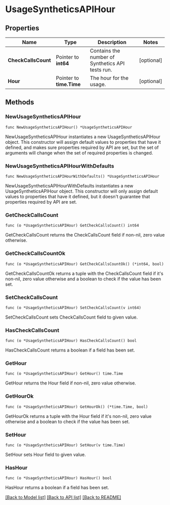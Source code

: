 # UsageSyntheticsAPIHour

## Properties

Name | Type | Description | Notes
---- | ---- | ----------- | ------
**CheckCallsCount** | Pointer to **int64** | Contains the number of Synthetics API tests run. | [optional] 
**Hour** | Pointer to **time.Time** | The hour for the usage. | [optional] 

## Methods

### NewUsageSyntheticsAPIHour

`func NewUsageSyntheticsAPIHour() *UsageSyntheticsAPIHour`

NewUsageSyntheticsAPIHour instantiates a new UsageSyntheticsAPIHour object.
This constructor will assign default values to properties that have it defined,
and makes sure properties required by API are set, but the set of arguments
will change when the set of required properties is changed.

### NewUsageSyntheticsAPIHourWithDefaults

`func NewUsageSyntheticsAPIHourWithDefaults() *UsageSyntheticsAPIHour`

NewUsageSyntheticsAPIHourWithDefaults instantiates a new UsageSyntheticsAPIHour object.
This constructor will only assign default values to properties that have it defined,
but it doesn't guarantee that properties required by API are set.

### GetCheckCallsCount

`func (o *UsageSyntheticsAPIHour) GetCheckCallsCount() int64`

GetCheckCallsCount returns the CheckCallsCount field if non-nil, zero value otherwise.

### GetCheckCallsCountOk

`func (o *UsageSyntheticsAPIHour) GetCheckCallsCountOk() (*int64, bool)`

GetCheckCallsCountOk returns a tuple with the CheckCallsCount field if it's non-nil, zero value otherwise
and a boolean to check if the value has been set.

### SetCheckCallsCount

`func (o *UsageSyntheticsAPIHour) SetCheckCallsCount(v int64)`

SetCheckCallsCount sets CheckCallsCount field to given value.

### HasCheckCallsCount

`func (o *UsageSyntheticsAPIHour) HasCheckCallsCount() bool`

HasCheckCallsCount returns a boolean if a field has been set.

### GetHour

`func (o *UsageSyntheticsAPIHour) GetHour() time.Time`

GetHour returns the Hour field if non-nil, zero value otherwise.

### GetHourOk

`func (o *UsageSyntheticsAPIHour) GetHourOk() (*time.Time, bool)`

GetHourOk returns a tuple with the Hour field if it's non-nil, zero value otherwise
and a boolean to check if the value has been set.

### SetHour

`func (o *UsageSyntheticsAPIHour) SetHour(v time.Time)`

SetHour sets Hour field to given value.

### HasHour

`func (o *UsageSyntheticsAPIHour) HasHour() bool`

HasHour returns a boolean if a field has been set.


[[Back to Model list]](../README.md#documentation-for-models) [[Back to API list]](../README.md#documentation-for-api-endpoints) [[Back to README]](../README.md)


